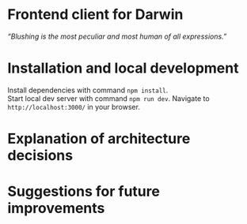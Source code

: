 # Frontend client for Darwin

_“Blushing is the most peculiar and most human of all expressions.”_

# Installation and local development

Install dependencies with command `npm install`.  
Start local dev server with command `npm run dev`. Navigate to `http://localhost:3000/` in your browser.

# Explanation of architecture decisions

# Suggestions for future improvements
